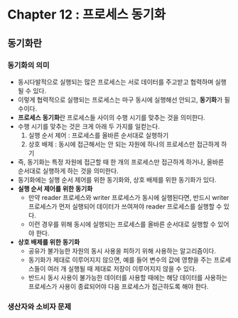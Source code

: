 # Chapter 12 : 프로세스 동기화

## 동기화란

### 동기화의 의미

- 동시다발적으로 실행되는 많은 프로세스는 서로 데이터를 주고받고 협력하며 실행될 수 있다.
- 이렇게 협력적으로 실행되는 프로세스는 마구 동시에 실행해선 안되고, **동기화**가 필수이다.
- **프로세스 동기화**란 프로세스들 사이의 수행 시기를 맞추는 것을 의미한다.
- 수행 시기를 맞추는 것은 크게 아래 두 가지를 일컫는다.
  1. 실행 순서 제어 : 프로세스를 올바른 순서대로 실행하기
  2. 상호 배제 : 동시에 접근해서는 안 되는 자원에 하나의 프로세스만 접근하게 하기
- 즉, 동기화는 특정 자원에 접근할 때 한 개의 프로세스만 접근하게 하거나, 올바른 순서대로 실행하게 하는 것을 의미한다.
- 동기화에는 실행 순서 제어를 위한 동기화와, 상호 배제를 위한 동기화가 있다.
- **실행 순서 제어를 위한 동기화**
  - 만약 reader 프로세스와 writer 프로세스가 동시에 실행된다면, 반드시 writer 프로세스가 먼저 실행되어 데이터가 쓰여져야 reader 프로세스를 실행할 수 있다.
  - 이런 경우를 위해 동시에 실행되는 프로세스를 올바른 순서대로 실행할 수 있어야 한다.
- **상호 배제를 위한 동기화**
  - 공유가 불가능한 자원의 동시 사용을 피하기 위해 사용하는 알고리즘이다.
  - 동기화가 제대로 이루어지지 않으면, 예를 들어 변수의 값에 영향을 주는 프로세스들이 여러 개 실행될 때 제대로 저장이 이루어지지 않을 수 있다.
  - 반드시 동시 사용이 불가능한 데이터를 사용할 때에는 해당 데이터를 사용하는 프로세스가 사용이 종료되어야 다음 프로세스가 접근하도록 해야 한다.

### 생산자와 소비자 문제